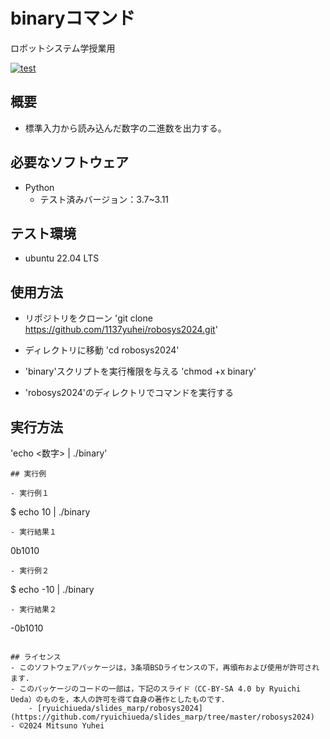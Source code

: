 # binaryコマンド
ロボットシステム学授業用

[![test](https://github.com/1137yuhei/robosys2024/actions/workflows/test.yml/badge.svg)](https://github.com/1137yuhei/robosys2024/actions/workflows/test.yml)

## 概要

- 標準入力から読み込んだ数字の二進数を出力する。


## 必要なソフトウェア

- Python
  - テスト済みバージョン：3.7~3.11

## テスト環境

- ubuntu 22.04 LTS


## 使用方法

- リポジトリをクローン
'git clone https://github.com/1137yuhei/robosys2024.git'

- ディレクトリに移動
'cd robosys2024'

- 'binary'スクリプトを実行権限を与える
'chmod +x binary'

- 'robosys2024'のディレクトリでコマンドを実行する

## 実行方法
'echo <数字> | ./binary'
```
## 実行例

- 実行例１
```
$ echo 10 | ./binary
```
- 実行結果１
```
0b1010
```
- 実行例２
```
$ echo -10 | ./binary
```
- 実行結果２
```
-0b1010
```

## ライセンス
- このソフトウェアパッケージは，3条項BSDライセンスの下，再頒布および使用が許可されます.
- このパッケージのコードの一部は，下記のスライド（CC-BY-SA 4.0 by Ryuichi Ueda）のものを，本人の許可を得て自身の著作としたものです．
    - [ryuichiueda/slides_marp/robosys2024](https://github.com/ryuichiueda/slides_marp/tree/master/robosys2024)
- ©2024 Mitsuno Yuhei
